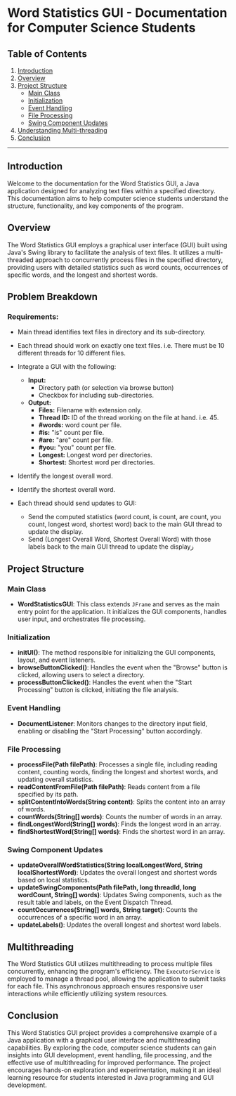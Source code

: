 # Word Statistics GUI - Documentation for Computer Science Students

## Table of Contents
1. [Introduction](#introduction)
2. [Overview](#overview)
3. [Project Structure](#project-structure)
    - [Main Class](#main-class)
    - [Initialization](#initialization)
    - [Event Handling](#event-handling)
    - [File Processing](#file-processing)
    - [Swing Component Updates](#swing-component-updates)
4. [Understanding Multi-threading](#multithreading)
5. [Conclusion](#conclusion)

---

## Introduction<a name="introduction"></a>

Welcome to the documentation for the Word Statistics GUI, a Java application designed for analyzing text files within a specified directory. This documentation aims to help computer science students understand the structure, functionality, and key components of the program.

## Overview<a name="overview"></a>

The Word Statistics GUI employs a graphical user interface (GUI) built using Java's Swing library to facilitate the analysis of text files. It utilizes a multi-threaded approach to concurrently process files in the specified directory, providing users with detailed statistics such as word counts, occurrences of specific words, and the longest and shortest words.

## Problem Breakdown

### Requirements:

- Main thread identifies text files in directory and its sub-directory.
- Each thread should work on exactly one text files. i.e. There must be 10 different threads for 10 different files.

- Integrate a GUI with the following:
    - **Input:**
        - Directory path (or selection via browse button)
        - Checkbox for including sub-directories.
    - **Output:**
        - **Files:** Filename with extension only.
        - **Thread ID:** ID of the thread working on the file at hand. i.e. 45.
        - **#words:** word count per file.
        - **#is:** "is" count per file.
        - **#are:** "are" count per file.
        - **#you:** "you" count per file.
        - **Longest:** Longest word per directories.
        - **Shortest:** Shortest word per directories.
- Identify the longest overall word.
- Identify the shortest overall word.
- Each thread should send updates to GUI:
    - Send the computed statistics (word count, is count, are count, you count, longest word, shortest word) back to the main GUI thread to update the display.
    - Send (Longest Overall Word, Shortest Overall Word) with those labels back to the main GUI thread to update the displayز

## Project Structure<a name="project-structure"></a>

### Main Class<a name="main-class"></a>

- **WordStatisticsGUI**: This class extends `JFrame` and serves as the main entry point for the application. It initializes the GUI components, handles user input, and orchestrates file processing.

### Initialization<a name="initialization"></a>

- **initUI()**: The method responsible for initializing the GUI components, layout, and event listeners.
- **browseButtonClicked()**: Handles the event when the "Browse" button is clicked, allowing users to select a directory.
- **processButtonClicked()**: Handles the event when the "Start Processing" button is clicked, initiating the file analysis.

### Event Handling<a name="event-handling"></a>

- **DocumentListener**: Monitors changes to the directory input field, enabling or disabling the "Start Processing" button accordingly.

### File Processing<a name="file-processing"></a>

- **processFile(Path filePath)**: Processes a single file, including reading content, counting words, finding the longest and shortest words, and updating overall statistics.
- **readContentFromFile(Path filePath)**: Reads content from a file specified by its path.
- **splitContentIntoWords(String content)**: Splits the content into an array of words.
- **countWords(String[] words)**: Counts the number of words in an array.
- **findLongestWord(String[] words)**: Finds the longest word in an array.
- **findShortestWord(String[] words)**: Finds the shortest word in an array.

### Swing Component Updates<a name="swing-component-updates"></a>

- **updateOverallWordStatistics(String localLongestWord, String localShortestWord)**: Updates the overall longest and shortest words based on local statistics.
- **updateSwingComponents(Path filePath, long threadId, long wordCount, String[] words)**: Updates Swing components, such as the result table and labels, on the Event Dispatch Thread.
- **countOccurrences(String[] words, String target)**: Counts the occurrences of a specific word in an array.
- **updateLabels()**: Updates the overall longest and shortest word labels.

## Multithreading<a name="multithreading"></a>

The Word Statistics GUI utilizes multithreading to process multiple files concurrently, enhancing the program's efficiency. The `ExecutorService` is employed to manage a thread pool, allowing the application to submit tasks for each file. This asynchronous approach ensures responsive user interactions while efficiently utilizing system resources.

## Conclusion<a name="conclusion"></a>

This Word Statistics GUI project provides a comprehensive example of a Java application with a graphical user interface and multithreading capabilities. By exploring the code, computer science students can gain insights into GUI development, event handling, file processing, and the effective use of multithreading for improved performance. The project encourages hands-on exploration and experimentation, making it an ideal learning resource for students interested in Java programming and GUI development.
